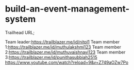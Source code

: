 # build-an-event-management-system

Trailhead URL;

Team leader:https://trailblazer.me/id/nitpl1
Team member 1:https://trailblazer.me/id/muthulakshmi123
Team member 2:https://trailblazer.me/id/muthuvaishnavi123
Team member 3:https://trailblazer.me/id/punithasubbiah2515
https://www.youtube.com/watch?reload=9&v=Z749aOZw7Po

